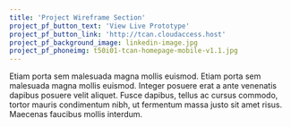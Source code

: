 ```yaml
---
title: 'Project Wireframe Section'
project_pf_button_text: 'View Live Prototype'
project_pf_button_link: 'http://tcan.cloudaccess.host'
project_pf_background_image: linkedin-image.jpg
project_pf_phoneimg: t50i01-tcan-homepage-mobile-v1.1.jpg
---
```


Etiam porta sem malesuada magna mollis euismod. Etiam porta sem malesuada magna mollis euismod. Integer posuere erat a ante venenatis dapibus posuere velit aliquet. Fusce dapibus, tellus ac cursus commodo, tortor mauris condimentum nibh, ut fermentum massa justo sit amet risus. Maecenas faucibus mollis interdum.